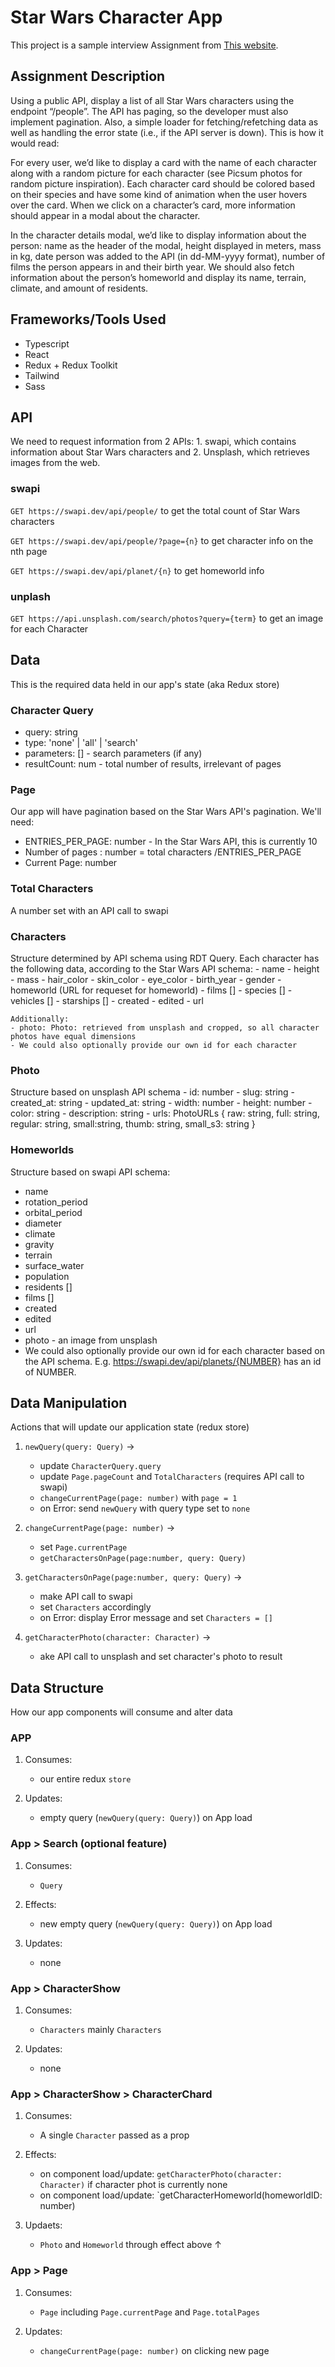 # Star Wars Character App

This project is a sample interview Assignment from [This website](https://proxify.io/articles/suggestions-for-reactjs-code-test-assignments).

## Assignment Description

Using a public API, display a list of all Star Wars characters using the endpoint “/people”. The API has paging, so the developer must also implement pagination. Also, a simple loader for fetching/refetching data as well as handling the error state (i.e., if the API server is down).
This is how it would read:

For every user, we’d like to display a card with the name of each character along with a random picture for each character (see Picsum photos for random picture inspiration). Each character card should be colored based on their species and have some kind of animation when the user hovers over the card. When we click on a character’s card, more information should appear in a modal about the character.

In the character details modal, we’d like to display information about the person: name as the header of the modal, height displayed in meters, mass in kg, date person was added to the API (in dd-MM-yyyy format), number of films the person appears in and their birth year. We should also fetch information about the person’s homeworld and display its name, terrain, climate, and amount of residents.

## Frameworks/Tools Used
- Typescript
- React
- Redux + Redux Toolkit
- Tailwind
- Sass

## API

We need to request information from 2 APIs: 1. swapi, which contains information about Star Wars characters and 2. Unsplash, which retrieves images from the web.

### swapi

`GET https://swapi.dev/api/people/` to get the total count of Star Wars characters

`GET https://swapi.dev/api/people/?page={n}` to get character info on the nth page

`GET https://swapi.dev/api/planet/{n}` to get homeworld info

### unplash

`GET https://api.unsplash.com/search/photos?query={term}` to get an image for each Character

## Data

This is the required data held in our app's state (aka Redux store)

### Character Query
- query: string
- type: 'none' | 'all' | 'search'
- parameters: [] - search parameters (if any)
- resultCount: num - total number of results, irrelevant of pages

### Page

Our app will have pagination based on the Star Wars API's pagination. We'll need:
- ENTRIES_PER_PAGE: number - In the Star Wars API, this is currently 10
- Number of pages : number = total characters /ENTRIES_PER_PAGE
- Current Page: number

### Total Characters

A number set with an API call to swapi

### Characters

Structure determined by API schema using RDT Query. Each character has the following data, according to the Star Wars API schema:
    - name
    - height
    - mass
    - hair_color
    - skin_color
    - eye_color
    - birth_year
    - gender
    - homeworld (URL for requeset for homeworld)
    - films []
    - species []
    - vehicles []
    - starships []
    - created
    - edited
    - url
    
    Additionally:
    - photo: Photo: retrieved from unsplash and cropped, so all character photos have equal dimensions
    - We could also optionally provide our own id for each character

### Photo

Structure based on unsplash API schema
    -  id: number
    - slug: string
    - created_at: string
    - updated_at: string
    - width: number
    - height: number
    - color: string
    - description: string
    - urls: PhotoURLs {
      raw: string,
      full: string,
      regular: string,
      small:string,
      thumb: string,
      small_s3: string
    }

### Homeworlds

Structure based on swapi API schema:
- name
- rotation_period
- orbital_period
- diameter
- climate
- gravity
- terrain
- surface_water
- population
- residents []
- films []
- created
- edited
- url
- photo - an image from unsplash
- We could also optionally provide our own id for each character based on the API schema. E.g. https://swapi.dev/api/planets/{NUMBER} has an id of NUMBER.


## Data Manipulation

Actions that will update our application state (redux store)

1. `newQuery(query: Query)` →
    - update `CharacterQuery.query` 
    - update `Page.pageCount` and `TotalCharacters` (requires API call to swapi)
    - `changeCurrentPage(page: number)` with `page = 1`
    - on Error: send `newQuery` with query type set to `none`

2. `changeCurrentPage(page: number)` →
    - set `Page.currentPage`
    - `getCharactersOnPage(page:number, query: Query)`

3. `getCharactersOnPage(page:number, query: Query)` →
    - make API call to swapi
    - set `Characters` accordingly
    - on Error: display Error message and set `Characters = []`

4. `getCharacterPhoto(character: Character)` →
    - ake API call to unsplash and set character's photo to result

## Data Structure

How our app components will consume and alter data

### APP

1. Consumes:
    - our entire redux `store`

2. Updates:
    - empty query (`newQuery(query: Query)`) on App load

### App > Search (optional feature)

1. Consumes:
    - `Query`

2. Effects:
    - new empty query (`newQuery(query: Query)`) on App load

3. Updates:
    - none

### App > CharacterShow

1. Consumes:
    - `Characters` mainly `Characters`

2. Updates:
    - none

### App > CharacterShow > CharacterChard

1. Consumes:
    - A single `Character` passed as a prop

2. Effects:
    - on component load/update: `getCharacterPhoto(character: Character)` if character phot is currently none
    - on component load/update: `getCharacterHomeworld(homeworldID: number)

3. Updaets:
    - `Photo` and `Homeworld` through effect above ↑

### App > Page

1. Consumes:
    - `Page` including `Page.currentPage` and `Page.totalPages`

2. Updates:
    - `changeCurrentPage(page: number)` on clicking new page




